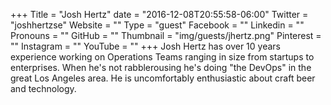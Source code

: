 +++
Title = "Josh Hertz"
date = "2016-12-08T20:55:58-06:00"
Twitter = "joshhertzse"
Website = ""
Type = "guest"
Facebook = ""
Linkedin = ""
Pronouns = ""
GitHub = ""
Thumbnail = "img/guests/jhertz.png"
Pinterest = ""
Instagram = ""
YouTube = ""
+++
Josh Hertz has over 10 years experience working on Operations Teams ranging in size from startups to enterprises. When he&#39;s not rabblerousing he&#39;s doing &#34;the DevOps&#34; in the great Los Angeles area. He is uncomfortably enthusiastic about craft beer and technology.
